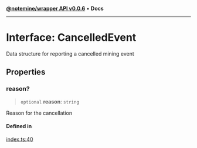 [**@notemine/wrapper API v0.0.6**](../README.md) • **Docs**

***

# Interface: CancelledEvent

Data structure for reporting a cancelled mining event

## Properties

### reason?

> `optional` **reason**: `string`

Reason for the cancellation

#### Defined in

[index.ts:40](https://github.com/sandwichfarm/minnote-wasm/blob/cc13d787d1ac8e5a3bda1b41bbeb5a31feed0328/packages/wrapper/src/index.ts#L40)
